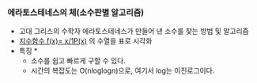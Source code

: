 ### 에라토스테네스의 체(소수판별 알고리즘)
* 고대 그리스의 수학자 에라토스테네스가 만들어 낸 소수를 찾는 방법 및 알고리즘
* [지수함수 f(x)= x/1P(x)](https://namu.wiki/w/%EC%97%90%EB%9D%BC%ED%86%A0%EC%8A%A4%ED%85%8C%EB%84%A4%EC%8A%A4%EC%9D%98%20%EC%B2%B4) 의 수열을 표로 시각화
* 특징
  * 
  * 소수를 쉽고 빠르게 구할 수 있다.
  * 시간의 복잡도는 O(nloglogn)으로, 여기서 log는 이진로그이다.
 


